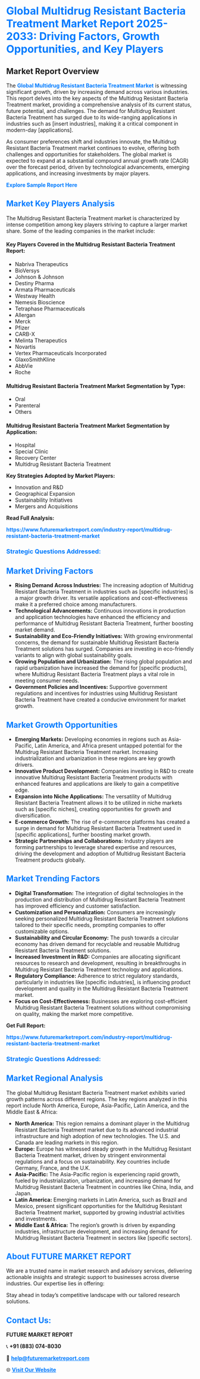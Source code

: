 <h1 style="color: #007BFF;">Global Multidrug Resistant Bacteria Treatment Market Report 2025-2033: Driving Factors, Growth Opportunities, and Key Players</h1>

<section id="overview">
<h2>Market Report Overview</h2>
<p>The <a href="https://www.futuremarketreport.com/industry-report/multidrug-resistant-bacteria-treatment-market" style="color: #007BFF; text-decoration: none;"><strong>Global Multidrug Resistant Bacteria Treatment Market</strong></a> is witnessing significant growth, driven by increasing demand across various industries. This report delves into the key aspects of the Multidrug Resistant Bacteria Treatment market, providing a comprehensive analysis of its current status, future potential, and challenges. The demand for Multidrug Resistant Bacteria Treatment has surged due to its wide-ranging applications in industries such as [insert industries], making it a critical component in modern-day [applications].</p>
<p>As consumer preferences shift and industries innovate, the Multidrug Resistant Bacteria Treatment market continues to evolve, offering both challenges and opportunities for stakeholders. The global market is expected to expand at a substantial compound annual growth rate (CAGR) over the forecast period, driven by technological advancements, emerging applications, and increasing investments by major players.</p>
</section>

<section id="overview">
<p><a href="https://www.futuremarketreport.com/request-sample/reportId=124075" style="color: #007BFF; text-decoration: none;"><strong>Explore Sample Report Here</strong></a></p>
</section>

<section id="key-players">
<h2 style="color: #007BFF;">Market Key Players Analysis</h2>
<p>The Multidrug Resistant Bacteria Treatment market is characterized by intense competition among key players striving to capture a larger market share. Some of the leading companies in the market include:</p>
<h4>Key Players Covered in the Multidrug Resistant Bacteria Treatment Report:</h4>
<ul><li>Nabriva Therapeutics</li><li>BioVersys</li><li>Johnson &amp; Johnson</li><li>Destiny Pharma</li><li>Armata Pharmaceuticals</li><li>Westway Health</li><li>Nemesis Bioscience</li><li>Tetraphase Pharmaceuticals</li><li>Allergan</li><li>Merck</li><li>Pfizer</li><li>CARB-X</li><li>Melinta Therapeutics</li><li>Novartis</li><li>Vertex Pharmaceuticals Incorporated</li><li>GlaxoSmithKline</li><li>AbbVie</li><li>Roche</li></ul>
<h4>Multidrug Resistant Bacteria Treatment Market Segmentation by Type:</h4>
<ul><li>Oral</li><li>Parenteral</li><li>Others</li></ul>

<h4>Multidrug Resistant Bacteria Treatment Market Segmentation by Application:</h4>
<ul><li>Hospital</li><li>Special Clinic</li><li>Recovery Center</li><li>Multidrug Resistant Bacteria Treatment</li></ul>
<p><strong>Key Strategies Adopted by Market Players:</strong></p>
<ul>
<li>Innovation and R&D</li>
<li>Geographical Expansion</li>
<li>Sustainability Initiatives</li>
<li>Mergers and Acquisitions</li>
</ul>
</section>

<section>
<p><strong>Read Full Analysis: </strong></p><a href="https://www.futuremarketreport.com/industry-report/multidrug-resistant-bacteria-treatment-market" style="color: #007BFF; text-decoration: none;"><strong>https://www.futuremarketreport.com/industry-report/multidrug-resistant-bacteria-treatment-market</strong></a>
<h3 style="color: #007BFF;">Strategic Questions Addressed:</h3>
</section>

<section id="driving-factors">
<h2 style="color: #007BFF;">Market Driving Factors</h2>
<ul>
<li><strong>Rising Demand Across Industries:</strong> The increasing adoption of Multidrug Resistant Bacteria Treatment in industries such as [specific industries] is a major growth driver. Its versatile applications and cost-effectiveness make it a preferred choice among manufacturers.</li>
<li><strong>Technological Advancements:</strong> Continuous innovations in production and application technologies have enhanced the efficiency and performance of Multidrug Resistant Bacteria Treatment, further boosting market demand.</li>
<li><strong>Sustainability and Eco-Friendly Initiatives:</strong> With growing environmental concerns, the demand for sustainable Multidrug Resistant Bacteria Treatment solutions has surged. Companies are investing in eco-friendly variants to align with global sustainability goals.</li>
<li><strong>Growing Population and Urbanization:</strong> The rising global population and rapid urbanization have increased the demand for [specific products], where Multidrug Resistant Bacteria Treatment plays a vital role in meeting consumer needs.</li>
<li><strong>Government Policies and Incentives:</strong> Supportive government regulations and incentives for industries using Multidrug Resistant Bacteria Treatment have created a conducive environment for market growth.</li>
</ul>
</section>

<section id="growth-opportunities">
<h2 style="color: #007BFF;">Market Growth Opportunities</h2>
<ul>
<li><strong>Emerging Markets:</strong> Developing economies in regions such as Asia-Pacific, Latin America, and Africa present untapped potential for the Multidrug Resistant Bacteria Treatment market. Increasing industrialization and urbanization in these regions are key growth drivers.</li>
<li><strong>Innovative Product Development:</strong> Companies investing in R&D to create innovative Multidrug Resistant Bacteria Treatment products with enhanced features and applications are likely to gain a competitive edge.</li>
<li><strong>Expansion into Niche Applications:</strong> The versatility of Multidrug Resistant Bacteria Treatment allows it to be utilized in niche markets such as [specific niches], creating opportunities for growth and diversification.</li>
<li><strong>E-commerce Growth:</strong> The rise of e-commerce platforms has created a surge in demand for Multidrug Resistant Bacteria Treatment used in [specific applications], further boosting market growth.</li>
<li><strong>Strategic Partnerships and Collaborations:</strong> Industry players are forming partnerships to leverage shared expertise and resources, driving the development and adoption of Multidrug Resistant Bacteria Treatment products globally.</li>
</ul>
</section>

<section id="trending-factors">
<h2 style="color: #007BFF;">Market Trending Factors</h2>
<ul>
<li><strong>Digital Transformation:</strong> The integration of digital technologies in the production and distribution of Multidrug Resistant Bacteria Treatment has improved efficiency and customer satisfaction.</li>
<li><strong>Customization and Personalization:</strong> Consumers are increasingly seeking personalized Multidrug Resistant Bacteria Treatment solutions tailored to their specific needs, prompting companies to offer customizable options.</li>
<li><strong>Sustainability and Circular Economy:</strong> The push towards a circular economy has driven demand for recyclable and reusable Multidrug Resistant Bacteria Treatment solutions.</li>
<li><strong>Increased Investment in R&D:</strong> Companies are allocating significant resources to research and development, resulting in breakthroughs in Multidrug Resistant Bacteria Treatment technology and applications.</li>
<li><strong>Regulatory Compliance:</strong> Adherence to strict regulatory standards, particularly in industries like [specific industries], is influencing product development and quality in the Multidrug Resistant Bacteria Treatment market.</li>
<li><strong>Focus on Cost-Effectiveness:</strong> Businesses are exploring cost-efficient Multidrug Resistant Bacteria Treatment solutions without compromising on quality, making the market more competitive.</li>
</ul>
</section>

<section>
<p><strong>Get Full Report: </strong></p><a href="https://www.futuremarketreport.com/industry-report/multidrug-resistant-bacteria-treatment-market" style="color: #007BFF; text-decoration: none;"><strong>https://www.futuremarketreport.com/industry-report/multidrug-resistant-bacteria-treatment-market</strong></a>
<h3 style="color: #007BFF;">Strategic Questions Addressed:</h3>
</section>


<section id="regional-analysis">
<h2 style="color: #007BFF;">Market Regional Analysis</h2>
<p>The global Multidrug Resistant Bacteria Treatment market exhibits varied growth patterns across different regions. The key regions analyzed in this report include North America, Europe, Asia-Pacific, Latin America, and the Middle East & Africa:</p>
<ul>
<li><strong>North America:</strong> This region remains a dominant player in the Multidrug Resistant Bacteria Treatment market due to its advanced industrial infrastructure and high adoption of new technologies. The U.S. and Canada are leading markets in this region.</li>
<li><strong>Europe:</strong> Europe has witnessed steady growth in the Multidrug Resistant Bacteria Treatment market, driven by stringent environmental regulations and a focus on sustainability. Key countries include Germany, France, and the U.K.</li>
<li><strong>Asia-Pacific:</strong> The Asia-Pacific region is experiencing rapid growth, fueled by industrialization, urbanization, and increasing demand for Multidrug Resistant Bacteria Treatment in countries like China, India, and Japan.</li>
<li><strong>Latin America:</strong> Emerging markets in Latin America, such as Brazil and Mexico, present significant opportunities for the Multidrug Resistant Bacteria Treatment market, supported by growing industrial activities and investments.</li>
<li><strong>Middle East & Africa:</strong> The region’s growth is driven by expanding industries, infrastructure development, and increasing demand for Multidrug Resistant Bacteria Treatment in sectors like [specific sectors].</li>
</ul>
</section>

<footer>
<h2 style="color: #007BFF;">About FUTURE MARKET REPORT</h2>
<p>We are a trusted name in market research and advisory services, delivering actionable insights and strategic support to businesses across diverse industries. Our expertise lies in offering:</p>

<p>Stay ahead in today’s competitive landscape with our tailored research solutions.</p>

<h2 style="color: #007BFF;">Contact Us:</h2>
<p><strong>FUTURE MARKET REPORT</strong></p>
<p>📞 <strong>+91 (883) 074-8030</strong></p>
<p>📧 <strong><a href="mailto:help@futuremarketreport.com" style="color: #007BFF;">help@futuremarketreport.com</a></strong></p>
<p>🌐 <strong><a href="https://www.futuremarketreport.com/" style="color: #007BFF;">Visit Our Website</a></strong></p>
</footer>